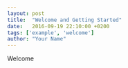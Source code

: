 ```yaml
---
layout: post
title:  "Welcome and Getting Started"
date:   2016-09-19 22:10:00 +0200
tags: ['example', 'welcome']
author: "Your Name"
---
```


Welcome
